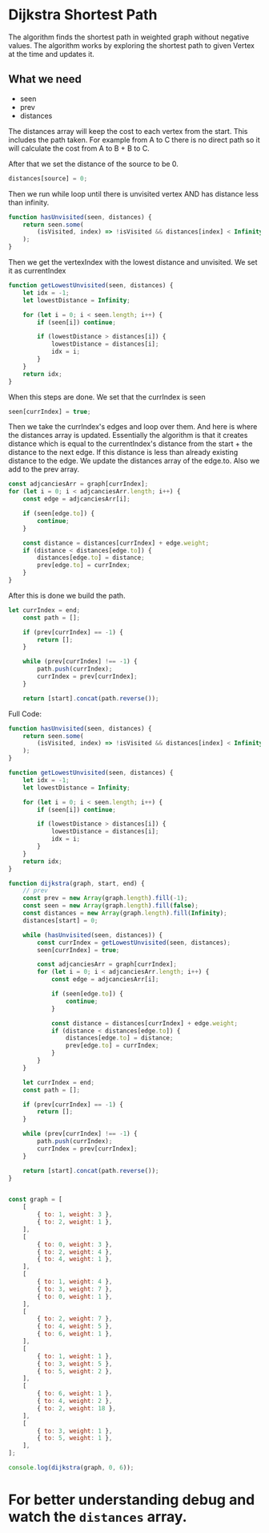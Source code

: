 # Dijkstra Shortest Path

The algorithm finds the shortest path in weighted graph without negative values.
The algorithm works by exploring the shortest path to given Vertex at the time and updates it.

## What we need

-   seen
-   prev
-   distances

The distances array will keep the cost to each vertex from the start. This includes the path taken.
For example from A to C there is no direct path so it will calculate the cost from A to B + B to C.

After that we set the distance of the source to be 0.

```javascript
distances[source] = 0;
```

Then we run while loop until there is unvisited vertex AND has distance less than infinity.

```javascript
function hasUnvisited(seen, distances) {
    return seen.some(
        (isVisited, index) => !isVisited && distances[index] < Infinity
    );
}
```

Then we get the vertexIndex with the lowest distance and unvisited.
We set it as currentIndex

```javascript
function getLowestUnvisited(seen, distances) {
    let idx = -1;
    let lowestDistance = Infinity;

    for (let i = 0; i < seen.length; i++) {
        if (seen[i]) continue;

        if (lowestDistance > distances[i]) {
            lowestDistance = distances[i];
            idx = i;
        }
    }
    return idx;
}
```

When this steps are done. We set that the currIndex is seen

```javascript
seen[currIndex] = true;
```

Then we take the currIndex's edges and loop over them. And here is where the distances array is updated.
Essentially the algorithm is that it creates distance which is equal to the currentIndex's distance from the start + the distance to the next edge.
If this distance is less than already existing distance to the edge. We update the distances array of the edge.to. Also we add to the prev array.

```javascript
const adjcanciesArr = graph[currIndex];
for (let i = 0; i < adjcanciesArr.length; i++) {
    const edge = adjcanciesArr[i];

    if (seen[edge.to]) {
        continue;
    }

    const distance = distances[currIndex] + edge.weight;
    if (distance < distances[edge.to]) {
        distances[edge.to] = distance;
        prev[edge.to] = currIndex;
    }
}
```

After this is done we build the path.
```javascript
let currIndex = end;
    const path = [];

    if (prev[currIndex] == -1) {
        return [];
    }

    while (prev[currIndex] !== -1) {
        path.push(currIndex);
        currIndex = prev[currIndex];
    }

    return [start].concat(path.reverse());
```

Full Code:
```javascript
function hasUnvisited(seen, distances) {
    return seen.some(
        (isVisited, index) => !isVisited && distances[index] < Infinity
    );
}

function getLowestUnvisited(seen, distances) {
    let idx = -1;
    let lowestDistance = Infinity;

    for (let i = 0; i < seen.length; i++) {
        if (seen[i]) continue;

        if (lowestDistance > distances[i]) {
            lowestDistance = distances[i];
            idx = i;
        }
    }
    return idx;
}

function dijkstra(graph, start, end) {
    // prev
    const prev = new Array(graph.length).fill(-1);
    const seen = new Array(graph.length).fill(false);
    const distances = new Array(graph.length).fill(Infinity);
    distances[start] = 0;

    while (hasUnvisited(seen, distances)) {
        const currIndex = getLowestUnvisited(seen, distances);
        seen[currIndex] = true;

        const adjcanciesArr = graph[currIndex];
        for (let i = 0; i < adjcanciesArr.length; i++) {
            const edge = adjcanciesArr[i];

            if (seen[edge.to]) {
                continue;
            }

            const distance = distances[currIndex] + edge.weight;
            if (distance < distances[edge.to]) {
                distances[edge.to] = distance;
                prev[edge.to] = currIndex;
            }
        }
    }

    let currIndex = end;
    const path = [];

    if (prev[currIndex] == -1) {
        return [];
    }

    while (prev[currIndex] !== -1) {
        path.push(currIndex);
        currIndex = prev[currIndex];
    }

    return [start].concat(path.reverse());
}


const graph = [
    [
        { to: 1, weight: 3 },
        { to: 2, weight: 1 },
    ],
    [
        { to: 0, weight: 3 },
        { to: 2, weight: 4 },
        { to: 4, weight: 1 },
    ],
    [
        { to: 1, weight: 4 },
        { to: 3, weight: 7 },
        { to: 0, weight: 1 },
    ],
    [
        { to: 2, weight: 7 },
        { to: 4, weight: 5 },
        { to: 6, weight: 1 },
    ],
    [
        { to: 1, weight: 1 },
        { to: 3, weight: 5 },
        { to: 5, weight: 2 },
    ],
    [
        { to: 6, weight: 1 },
        { to: 4, weight: 2 },
        { to: 2, weight: 18 },
    ],
    [
        { to: 3, weight: 1 },
        { to: 5, weight: 1 },
    ],
];

console.log(dijkstra(graph, 0, 6));

```

# For better understanding debug and watch the `distances` array.